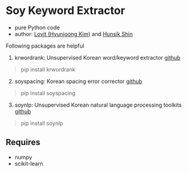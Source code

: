 # Soy Keyword Extractor 

- pure Python code
- author: [Lovit (Hyunjoong Kim)](https://github.com/lovit) and [Hunsik Shin](https://github.com/hunsik)

Following packages are helpful

1. krwordrank: Unsupervised Korean word/keyword extractor
[github](https://github.com/lovit/KR-WordRank)

> pip install krwordrank

2. soyspacing: Korean spacing error corrector
[github](https://github.com/lovit/soyspacing)

> pip install soyspacing

3. soynlp: Unsupervised Korean natural language processing toolkits
[github](https://github.com/lovit/soynlp)

> pip install soynlp

## Requires

- numpy 
- scikit-learn
